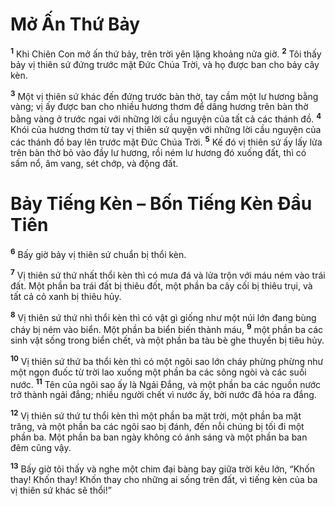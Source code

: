 

# Mở Ấn Thứ Bảy
<sup><b>1</b></sup> Khi Chiên Con mở ấn thứ bảy, trên trời yên lặng khoảng nửa giờ. <sup><b>2</b></sup> Tôi thấy bảy vị thiên sứ đứng trước mặt Đức Chúa Trời, và họ được ban cho bảy cây kèn.

<sup><b>3</b></sup> Một vị thiên sứ khác đến đứng trước bàn thờ, tay cầm một lư hương bằng vàng; vị ấy được ban cho nhiều hương thơm để dâng hương trên bàn thờ bằng vàng ở trước ngai với những lời cầu nguyện của tất cả các thánh đồ. <sup><b>4</b></sup> Khói của hương thơm từ tay vị thiên sứ quyện với những lời cầu nguyện của các thánh đồ bay lên trước mặt Đức Chúa Trời. <sup><b>5</b></sup> Kế đó vị thiên sứ ấy lấy lửa trên bàn thờ bỏ vào đầy lư hương, rồi ném lư hương đó xuống đất, thì có sấm nổ, âm vang, sét chớp, và động đất.

# Bảy Tiếng Kèn – Bốn Tiếng Kèn Đầu Tiên
<sup><b>6</b></sup> Bấy giờ bảy vị thiên sứ chuẩn bị thổi kèn.

<sup><b>7</b></sup> Vị thiên sứ thứ nhất thổi kèn thì có mưa đá và lửa trộn với máu ném vào trái đất. Một phần ba trái đất bị thiêu đốt, một phần ba cây cối bị thiêu trụi, và tất cả cỏ xanh bị thiêu hủy.

<sup><b>8</b></sup> Vị thiên sứ thứ nhì thổi kèn thì có vật gì giống như một núi lớn đang bùng cháy bị ném vào biển. Một phần ba biển biến thành máu, <sup><b>9</b></sup> một phần ba các sinh vật sống trong biển chết, và một phần ba tàu bè ghe thuyền bị tiêu hủy.

<sup><b>10</b></sup> Vị thiên sứ thứ ba thổi kèn thì có một ngôi sao lớn cháy phừng phừng như một ngọn đuốc từ trời lao xuống một phần ba các sông ngòi và các suối nước. <sup><b>11</b></sup> Tên của ngôi sao ấy là Ngải Đắng, và một phần ba các nguồn nước trở thành ngải đắng; nhiều người chết vì nước ấy, bởi nước đã hóa ra đắng.

<sup><b>12</b></sup> Vị thiên sứ thứ tư thổi kèn thì một phần ba mặt trời, một phần ba mặt trăng, và một phần ba các ngôi sao bị đánh, đến nỗi chúng bị tối đi một phần ba. Một phần ba ban ngày không có ánh sáng và một phần ba ban đêm cũng vậy.

<sup><b>13</b></sup> Bấy giờ tôi thấy và nghe một chim đại bàng bay giữa trời kêu lớn, “Khốn thay! Khốn thay! Khốn thay cho những ai sống trên đất, vì tiếng kèn của ba vị thiên sứ khác sẽ thổi!”

